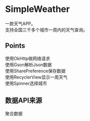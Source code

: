 # SimpleWeather
一款天气APP。
<br>支持全国三千多个城市一周内的天气查询。
## Points
使用OkHttp做网络请求
<br>使用Gson解析Json数据
<br> 使用SharePreference保存数据
<br>使用RecyclerView显示一周天气
<br>使用Spinner选择城市
## 数据API来源
聚合数据
